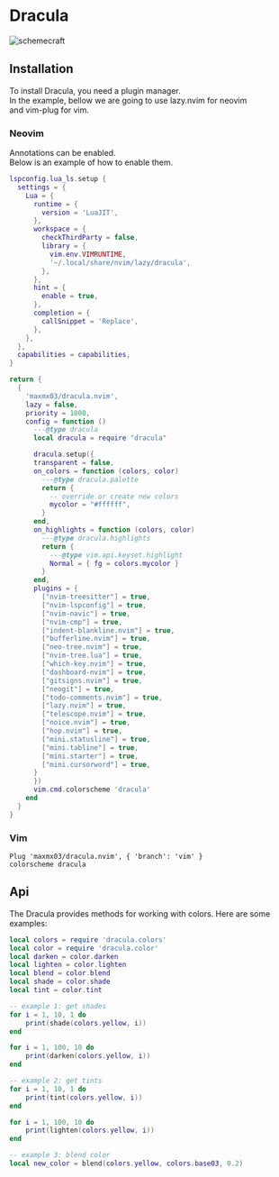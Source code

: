 # Dracula

![schemecraft](https://github.com/maxmx03/schemecraft/assets/50273941/ee682aae-00cb-4282-ba24-3d9621a430a3)

## Installation

To install Dracula, you need a plugin manager. \
In the example, bellow we are going to use lazy.nvim for neovim \
and vim-plug for vim.

### Neovim

Annotations can be enabled. \
Below is an example of how to enable them.

```lua
lspconfig.lua_ls.setup {
  settings = {
    Lua = {
      runtime = {
        version = 'LuaJIT',
      },
      workspace = {
        checkThirdParty = false,
        library = {
          vim.env.VIMRUNTIME,
          '~/.local/share/nvim/lazy/dracula',
        },
      },
      hint = {
        enable = true,
      },
      completion = {
        callSnippet = 'Replace',
      },
    },
  },
  capabilities = capabilities,
}
```

```lua
return {
  {
    'maxmx03/dracula.nvim',
    lazy = false,
    priority = 1000,
    config = function ()
      ---@type dracula
      local dracula = require "dracula"

      dracula.setup({
      transparent = false,
      on_colors = function (colors, color)
        ---@type dracula.palette
        return {
          -- override or create new colors
          mycolor = "#ffffff",
        }
      end,
      on_highlights = function (colors, color)
        ---@type dracula.highlights
        return {
          ---@type vim.api.keyset.highlight
          Normal = { fg = colors.mycolor }
        }
      end,
      plugins = {
        ["nvim-treesitter"] = true,
        ["nvim-lspconfig"] = true,
        ["nvim-navic"] = true,
        ["nvim-cmp"] = true,
        ["indent-blankline.nvim"] = true,
        ["bufferline.nvim"] = true,
        ["neo-tree.nvim"] = true,
        ["nvim-tree.lua"] = true,
        ["which-key.nvim"] = true,
        ["dashboard-nvim"] = true,
        ["gitsigns.nvim"] = true,
        ["neogit"] = true,
        ["todo-comments.nvim"] = true,
        ["lazy.nvim"] = true,
        ["telescope.nvim"] = true,
        ["noice.nvim"] = true,
        ["hop.nvim"] = true,
        ["mini.statusline"] = true,
        ["mini.tabline"] = true,
        ["mini.starter"] = true,
        ["mini.cursorword"] = true,
      }
      })
      vim.cmd.colorscheme 'dracula'
    end
  }
}
```

### Vim

```vim
Plug 'maxmx03/dracula.nvim', { 'branch': 'vim' }
colorscheme dracula
```

## Api

The Dracula provides methods for working with colors. Here are some examples:

```lua
local colors = require 'dracula.colors'
local color = require 'dracula.color'
local darken = color.darken
local lighten = color.lighten
local blend = color.blend
local shade = color.shade
local tint = color.tint

-- example 1: get shades
for i = 1, 10, 1 do
    print(shade(colors.yellow, i))
end

for i = 1, 100, 10 do
    print(darken(colors.yellow, i))
end

-- example 2: get tints
for i = 1, 10, 1 do
    print(tint(colors.yellow, i))
end

for i = 1, 100, 10 do
    print(lighten(colors.yellow, i))
end

-- example 3: blend color
local new_color = blend(colors.yellow, colors.base03, 0.2)
```
